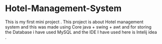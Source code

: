 # Hotel-Management-System
This is my first mini project . This project is about Hotel management system and this was made using Core java + swing + awt and for storing the Database i have used MySQL and the IDE I have used here is Intelij idea . 
